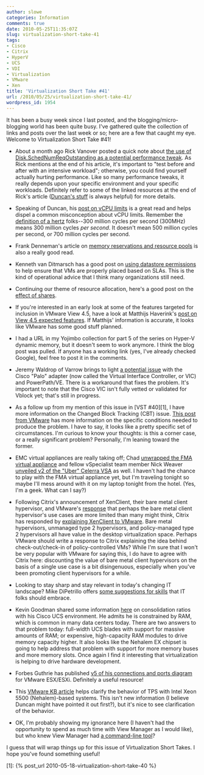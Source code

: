 ```yaml
---
author: slowe
categories: Information
comments: true
date: 2010-05-25T11:35:07Z
slug: virtualization-short-take-41
tags:
- Cisco
- Citrix
- HyperV
- UCS
- VDI
- Virtualization
- VMware
- Xen
title: 'Virtualization Short Take #41'
url: /2010/05/25/virtualization-short-take-41/
wordpress_id: 1954
---
```


It has been a busy week since I last posted, and the blogging/micro-blogging world has been quite busy. I've gathered quite the collection of links and posts over the last week or so; here are a few that caught my eye. Welcome to Virtualization Short Take #41!

* About a month ago Rick Vanover posted a quick note about [the use of Disk.SchedNumReqOutstanding as a potential performance tweak](http://virtualizationreview.com/blogs/everyday-virtualization/2010/04/vsphere-performance-tweaks.aspx). As Rick mentions at the end of his article, it's important to "test before and after with an intensive workload"; otherwise, you could find yourself actually hurting performance. Like so many performance tweaks, it really depends upon your specific environment and your specific workloads. Definitely refer to some of the linked resources at the end of Rick's article ([Duncan's stuff](http://www.yellow-bricks.com/) is always helpful) for more details.

* Speaking of Duncan, his [post on vCPU limits](http://www.yellow-bricks.com/2010/05/18/limiting-your-vcpu/) is a great read and helps dispel a common misconception about vCPU limits. Remember the [definition of a hertz](http://www.merriam-webster.com/dictionary/hertz) folks--300 million cycles per second (300MHz) means 300 million cycles _per second_. It doesn't mean 500 million cycles per second, or 700 million cycles per second.

* Frank Denneman's article on [memory reservations and resource pools](http://frankdenneman.nl/2010/05/resource-pools-memory-reservations/) is also a really good read.

* Kenneth van Ditmarsch has a good post on [using datastore permissions](http://virtualkenneth.com/2010/05/18/vmfs-datastore-permissions-usefull-for-srm/) to help ensure that VMs are properly placed based on SLAs. This is the kind of operational advice that I think many organizations still need.

* Continuing our theme of resource allocation, here's a good post on the [effect of shares](http://www.jume.nl/articles/vmware/157-shares-low-normal-high).

* If you're interested in an early look at some of the features targeted for inclusion in VMware View 4.5, have a look at Matthijs Haverink's [post on View 4.5 expected features](http://virtualfuture.info/2010/05/vmware-view-4-5-expected-features/). If Matthijs' information is accurate, it looks like VMware has some good stuff planned.

* I had a URL in my Yojimbo collection for part 5 of the series on Hyper-V dynamic memory, but it doesn't seem to work anymore. I think the blog post was pulled. If anyone has a working link (yes, I've already checked Google), feel free to post it in the comments.

* Jeremy Waldrop of Varrow brings to light [a potential issue](http://jeremywaldrop.wordpress.com/2010/05/20/cisco-ucs-palo-and-emc-powerpath-ve-incompatibility/) with the Cisco "Palo" adapter (now called the Virtual Interface Controller, or VIC) and PowerPath/VE. There is a workaround that fixes the problem. It's important to note that the Cisco VIC isn't fully vetted or validated for Vblock yet; that's still in progress.

* As a follow up from my mention of this issue in [VST #40][1], I have more information on the Changed Block Tracking (CBT) issue. [This post from VMware](http://blogs.vmware.com/uptime/2010/05/changed-block-tracking-mismatch.html) has more information on the specific conditions needed to produce the problem. I have to say, it looks like a pretty specific set of circumstances. I'm curious to know your thoughts: is this a corner case, or a really significant problem? Personally, I'm leaning toward the former.

* EMC virtual appliances are really taking off; Chad [unwrapped the FMA virtual appliance](http://virtualgeek.typepad.com/virtual_geek/2010/05/get-yer-emc-fma-virtual-appliance-here.html) and fellow vSpecialist team member Nick Weaver [unveiled v2 of the "Uber" Celerra VSA](http://nickapedia.com/2010/05/19/besser-uber-celerra-vsa-uber-v2/) as well. I haven't had the chance to play with the FMA virtual appliance yet, but I'm traveling tonight so maybe I'll mess around with it on my laptop tonight from the hotel. (Yes, I'm a geek. What can I say?)

* Following Citrix's announcement of XenClient, their bare metal client hypervisor, and VMware's [response](http://blogs.vmware.com/view/2010/05/real-byoc-and-view-client.html) that perhaps the bare metal client hypervisor's use cases are more limited than many might think, Citrix has responded by [explaining XenClient to VMware](http://community.citrix.com/display/ocb/2010/05/18/Explaining+XenClient+to+Our+Friends+at+VMware). Bare metal hypervisors, unmanaged type 2 hypervisors, and policy-managed type 2 hypervisors all have value in the desktop virtualization space. Perhaps VMware should write a response to Citrix explaining the idea behind check-out/check-in of policy-controlled VMs? While I'm sure that I won't be very popular with VMware for saying this, I do have to agree with Citrix here: discounting the value of bare metal client hypervisors on the basis of a single use case is a bit disingenuous, especially when you've been promoting client hypervisors for a while.

* Looking to stay sharp and stay relevant in today's changing IT landscape? Mike DiPetrillo offers [some suggestions for skills](http://blogs.vmware.com/vcloud/2010/05/skills-needed-for-building-clouds.html) that IT folks should embrace.

* Kevin Goodman shared some information [here](http://blog.colovirt.com/2010/05/24/cisco-vmware-cisco-ucs-b6620-vmware-consolidation-ratio/) on consolidation ratios with his Cisco UCS environment. He admits he is constrained by RAM, which is common in many data centers today. There are two answers to that problem today: full-width UCS blades with support for massive amounts of RAM; or expensive, high-capacity RAM modules to drive memory capacity higher. It also looks like the Nehalem EX chipset is going to help address that problem with support for more memory buses and more memory slots. Once again I find it interesting that virtualization is helping to drive hardware development.

* Forbes Guthrie has published [v5 of his connections and ports diagram](http://www.vreference.com/2010/02/23/firewall-diagram-version-5/) for VMware ESX/ESXi. Definitely a useful resource!

* This [VMware KB article](http://kb.vmware.com/selfservice/microsites/search.do?language=en_US&cmd=displayKC&externalId=1020524) helps clarify the behavior of TPS with Intel Xeon 5500 (Nehalem)-based systems. This isn't new information (I believe Duncan might have pointed it out first?), but it's nice to see clarification of the behavior.

* OK, I'm probably showing my ignorance here (I haven't had the opportunity to spend as much time with View Manager as I would like), but who knew View Manager had [a command-line tool](http://kb.vmware.com/selfservice/microsites/search.do?language=en_US&cmd=displayKC&externalId=1019335)?

I guess that will wrap things up for this issue of Virtualization Short Takes. I hope you've found something useful!

[1]: {% post_url 2010-05-18-virtualization-short-take-40 %}
